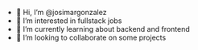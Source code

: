 - 👋 Hi, I’m @josimargonzalez
- 👀 I’m interested in fullstack jobs
- 🌱 I’m currently learning about backend and frontend
- 💞️ I’m looking to collaborate on some projects

<!---
josimargonzalez/josimargonzalez is a ✨ special ✨ repository because its `README.md` (this file) appears on your GitHub profile.
You can click the Preview link to take a look at your changes.
--->
